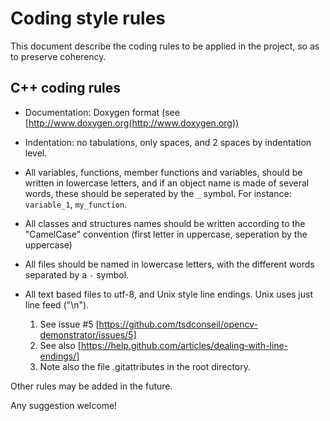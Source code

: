 # Coding style rules

This document describe the coding rules to be applied in the project, so as to preserve coherency.

## C++ coding rules

 - Documentation: Doxygen format (see [http://www.doxygen.org(http://www.doxygen.org))
 - Indentation: no tabulations, only spaces, and 2 spaces by indentation level.
 - All variables, functions, member functions and variables, should be written in lowercase letters, and if an object name is made of several words, these should be seperated by the `_` symbol. For instance: `variable_1`, `my_function`.
 - All classes and structures names should be written according to the "CamelCase" convention (first letter in uppercase, seperation by the uppercase)
 - All files should be named in lowercase letters, with the different words separated by a `-` symbol.

 - All text based files to utf-8, and Unix style line endings. Unix uses just line feed ("\n"). 
    1.  See issue #5 [https://github.com/tsdconseil/opencv-demonstrator/issues/5]
    2.  See also [https://help.github.com/articles/dealing-with-line-endings/] 
    3.  Note also the file .gitattributes in the root directory.

Other rules may be added in the future.

Any suggestion welcome!
 
